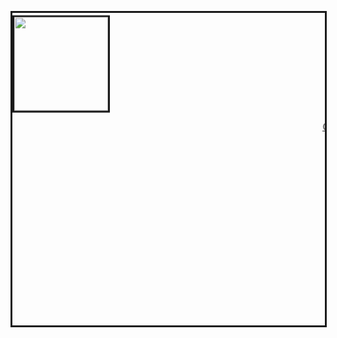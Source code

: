 <marquee
  direction="down"
  width="500"
  height="500"
  behavior="alternate"
  style="border:solid">
<img src="https://user-images.githubusercontent.com/132466058/236674390-6ddaf145-85cf-4e9a-9d7a-30132e08f332.png" width="150" style="border:solid"> <marquee>
<p><a href="https://www.Google.com/">Click this to navigate to the Google home page</a></p>
